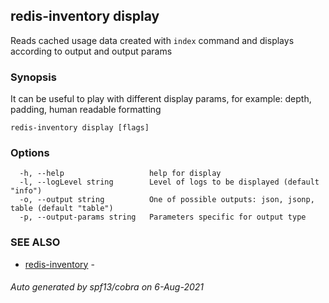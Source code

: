 ## redis-inventory display

Reads cached usage data created with `index` command and displays according to output and output params

### Synopsis

It can be useful to play with different display params, for example: depth, padding, human readable formatting

```
redis-inventory display [flags]
```

### Options

```
  -h, --help                   help for display
  -l, --logLevel string        Level of logs to be displayed (default "info")
  -o, --output string          One of possible outputs: json, jsonp, table (default "table")
  -p, --output-params string   Parameters specific for output type
```

### SEE ALSO

* [redis-inventory](redis-inventory.md)	 -

###### Auto generated by spf13/cobra on 6-Aug-2021
